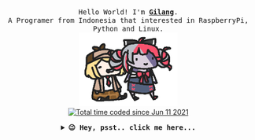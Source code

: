 <p align="center">
 <br />
 <samp>
  Hello World! I'm <b><a rel="nofollow noopener noreferrer" target="_blank" href="https://kangketik.web.id">Gilang</a></b>.
  <br />
  A Programer from Indonesia that interested in RaspberryPi, Python and Linux.
 </samp>
 <br />
 <img src="https://raw.githubusercontent.com/kangketikonlen/kangketikonlen/main/assets/watollie.gif" width="200"/><br />
 <a href="https://wakatime.com/@37603341-0f69-46c6-bee2-0d6fe4d41b08"><img src="https://wakatime.com/badge/user/37603341-0f69-46c6-bee2-0d6fe4d41b08.svg" alt="Total time coded since Jun 11 2021" /></a>
</p>

<details align="center">
 <summary> <b> <samp> 😉 Hey, psst.. click me here... </samp></b></summary>
 <samp>
  <p align="center">
   <b><h4 style="color: #fc6203">N O I C E 👌🏻 &nbsp; F O L L O W &nbsp; M E !</h4> </b>
   <p align="center">
    <img src="https://raw.githubusercontent.com/kangketikonlen/kangketikonlen/main/assets/hololive_en_parade.gif" width="250"/>
   </p>
    🌱 Currently learning about game development & cloud computing 🌱<br />
    👀 Looking to collaborate on visual novel & text based game related open source projects 👀<br />
  </p>
  <p align="center">
    <a href="https://github.com/kangketikonlen"><img src="https://github-readme-stats.vercel.app/api?username=kangketikonlen&count_private=true&show_icons=true&theme=tokyonight" alt="kangketikonlen's github stats"></a>
  </p>
  <p align="center">
    Let's be friend 🤝 and chat 💬 just follow the link below 👇 and you can find me. <br />
    Come on, don't be shy 🥰 I won't bite you.<br />
  </p>
  <p align="center">
    <strong><a href="https://www.kangketik.online">Website</a></strong> |
    <strong><a href="https://twitter.com/kangketikonlen">Twitter</a></strong> |
    <strong><a href="https://www.facebook.com/tukangketikonlen">Facebook</a></strong>
  </p>
  <hr />
  <p align="center">
   🙃 <b>Fun fact</b>: Why are elevator jokes so classic and good? <strike>They work on many levels</strike>.<br />
  </p>
  <hr />
  <p align="center">
    &copy;Images are belongs to <a href="https://www.hololive.tv/" target="_blank">Hololive</a>
  </p>
 </samp>
</detail>

